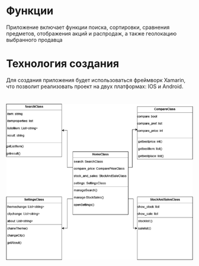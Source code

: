# Функции
Приложение включает функции поиска, сортировки, сравнения предметов, отображения акций и распродаж, а также геолокацию выбранного продавца
# Технология создания
Для создания приложения будет использоваться фреймворк Xamarin, что позволит реализовать проект на двух платформах: IOS и Android.
# ![plan](https://github.com/Price-Check/PriceCheck/blob/main/docs/plan.png)
